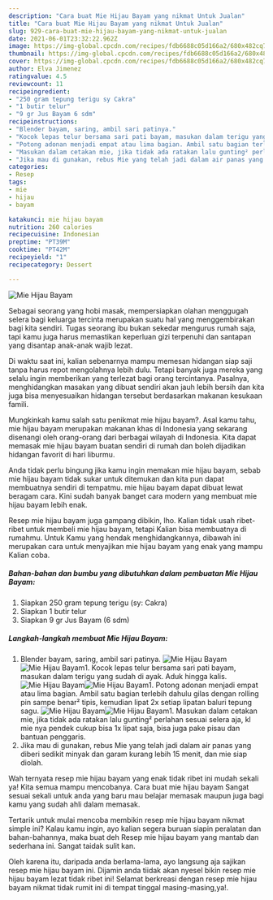 ```yaml
---
description: "Cara buat Mie Hijau Bayam yang nikmat Untuk Jualan"
title: "Cara buat Mie Hijau Bayam yang nikmat Untuk Jualan"
slug: 929-cara-buat-mie-hijau-bayam-yang-nikmat-untuk-jualan
date: 2021-06-01T23:32:22.962Z
image: https://img-global.cpcdn.com/recipes/fdb6688c05d166a2/680x482cq70/mie-hijau-bayam-foto-resep-utama.jpg
thumbnail: https://img-global.cpcdn.com/recipes/fdb6688c05d166a2/680x482cq70/mie-hijau-bayam-foto-resep-utama.jpg
cover: https://img-global.cpcdn.com/recipes/fdb6688c05d166a2/680x482cq70/mie-hijau-bayam-foto-resep-utama.jpg
author: Elva Jimenez
ratingvalue: 4.5
reviewcount: 11
recipeingredient:
- "250 gram tepung terigu sy Cakra"
- "1 butir telur"
- "9 gr Jus Bayam 6 sdm"
recipeinstructions:
- "Blender bayam, saring, ambil sari patinya."
- "Kocok lepas telur bersama sari pati bayam, masukan dalam terigu yang sudah di ayak. Aduk hingga kalis."
- "Potong adonan menjadi empat atau lima bagian. Ambil satu bagian terlebih dahulu gilas dengan rolling pin sampe benar² tipis, kemudian lipat 2x setiap lipatan baluri tepung sagu."
- "Masukan dalam cetakan mie, jika tidak ada ratakan lalu gunting² perlahan sesuai selera aja, kl mie nya pendek cukup bisa 1x lipat saja, bisa juga pake pisau dan bantuan penggaris."
- "Jika mau di gunakan, rebus Mie yang telah jadi dalam air panas yang diberi sedikit minyak dan garam kurang lebih 15 menit, dan mie siap diolah."
categories:
- Resep
tags:
- mie
- hijau
- bayam

katakunci: mie hijau bayam 
nutrition: 260 calories
recipecuisine: Indonesian
preptime: "PT39M"
cooktime: "PT42M"
recipeyield: "1"
recipecategory: Dessert

---
```



![Mie Hijau Bayam](https://img-global.cpcdn.com/recipes/fdb6688c05d166a2/680x482cq70/mie-hijau-bayam-foto-resep-utama.jpg)

Sebagai seorang yang hobi masak, mempersiapkan olahan menggugah selera bagi keluarga tercinta merupakan suatu hal yang menggembirakan bagi kita sendiri. Tugas seorang ibu bukan sekedar mengurus rumah saja, tapi kamu juga harus memastikan keperluan gizi terpenuhi dan santapan yang disantap anak-anak wajib lezat.

Di waktu  saat ini, kalian sebenarnya mampu memesan hidangan siap saji tanpa harus repot mengolahnya lebih dulu. Tetapi banyak juga mereka yang selalu ingin memberikan yang terlezat bagi orang tercintanya. Pasalnya, menghidangkan masakan yang dibuat sendiri akan jauh lebih bersih dan kita juga bisa menyesuaikan hidangan tersebut berdasarkan makanan kesukaan famili. 



Mungkinkah kamu salah satu penikmat mie hijau bayam?. Asal kamu tahu, mie hijau bayam merupakan makanan khas di Indonesia yang sekarang disenangi oleh orang-orang dari berbagai wilayah di Indonesia. Kita dapat memasak mie hijau bayam buatan sendiri di rumah dan boleh dijadikan hidangan favorit di hari liburmu.

Anda tidak perlu bingung jika kamu ingin memakan mie hijau bayam, sebab mie hijau bayam tidak sukar untuk ditemukan dan kita pun dapat membuatnya sendiri di tempatmu. mie hijau bayam dapat dibuat lewat beragam cara. Kini sudah banyak banget cara modern yang membuat mie hijau bayam lebih enak.

Resep mie hijau bayam juga gampang dibikin, lho. Kalian tidak usah ribet-ribet untuk membeli mie hijau bayam, tetapi Kalian bisa membuatnya di rumahmu. Untuk Kamu yang hendak menghidangkannya, dibawah ini merupakan cara untuk menyajikan mie hijau bayam yang enak yang mampu Kalian coba.

<!--inarticleads1-->

##### Bahan-bahan dan bumbu yang dibutuhkan dalam pembuatan Mie Hijau Bayam:

1. Siapkan 250 gram tepung terigu (sy: Cakra)
1. Siapkan 1 butir telur
1. Siapkan 9 gr Jus Bayam (6 sdm)




<!--inarticleads2-->

##### Langkah-langkah membuat Mie Hijau Bayam:

1. Blender bayam, saring, ambil sari patinya.
<img src="https://img-global.cpcdn.com/steps/bb71dc4f184df10c/160x128cq70/mie-hijau-bayam-langkah-memasak-1-foto.jpg" alt="Mie Hijau Bayam"><img src="https://img-global.cpcdn.com/steps/bd2382a91b2d2c97/160x128cq70/mie-hijau-bayam-langkah-memasak-1-foto.jpg" alt="Mie Hijau Bayam">1. Kocok lepas telur bersama sari pati bayam, masukan dalam terigu yang sudah di ayak. Aduk hingga kalis.
<img src="https://img-global.cpcdn.com/steps/1af5d469b5f3d19c/160x128cq70/mie-hijau-bayam-langkah-memasak-2-foto.jpg" alt="Mie Hijau Bayam"><img src="https://img-global.cpcdn.com/steps/cedfa334a3863235/160x128cq70/mie-hijau-bayam-langkah-memasak-2-foto.jpg" alt="Mie Hijau Bayam">1. Potong adonan menjadi empat atau lima bagian. Ambil satu bagian terlebih dahulu gilas dengan rolling pin sampe benar² tipis, kemudian lipat 2x setiap lipatan baluri tepung sagu.
<img src="https://img-global.cpcdn.com/steps/0395251405044294/160x128cq70/mie-hijau-bayam-langkah-memasak-3-foto.jpg" alt="Mie Hijau Bayam"><img src="https://img-global.cpcdn.com/steps/f10e8dda7c05d7b7/160x128cq70/mie-hijau-bayam-langkah-memasak-3-foto.jpg" alt="Mie Hijau Bayam">1. Masukan dalam cetakan mie, jika tidak ada ratakan lalu gunting² perlahan sesuai selera aja, kl mie nya pendek cukup bisa 1x lipat saja, bisa juga pake pisau dan bantuan penggaris.
1. Jika mau di gunakan, rebus Mie yang telah jadi dalam air panas yang diberi sedikit minyak dan garam kurang lebih 15 menit, dan mie siap diolah.




Wah ternyata resep mie hijau bayam yang enak tidak ribet ini mudah sekali ya! Kita semua mampu mencobanya. Cara buat mie hijau bayam Sangat sesuai sekali untuk anda yang baru mau belajar memasak maupun juga bagi kamu yang sudah ahli dalam memasak.

Tertarik untuk mulai mencoba membikin resep mie hijau bayam nikmat simple ini? Kalau kamu ingin, ayo kalian segera buruan siapin peralatan dan bahan-bahannya, maka buat deh Resep mie hijau bayam yang mantab dan sederhana ini. Sangat taidak sulit kan. 

Oleh karena itu, daripada anda berlama-lama, ayo langsung aja sajikan resep mie hijau bayam ini. Dijamin anda tiidak akan nyesel bikin resep mie hijau bayam lezat tidak ribet ini! Selamat berkreasi dengan resep mie hijau bayam nikmat tidak rumit ini di tempat tinggal masing-masing,ya!.

